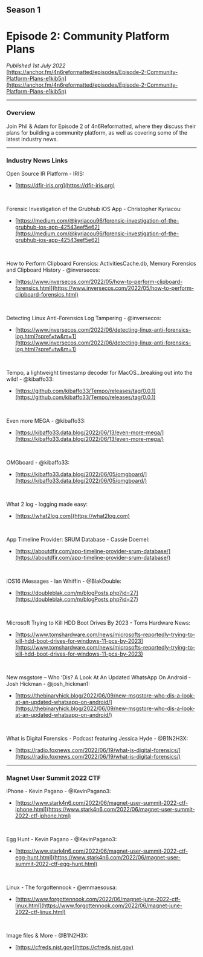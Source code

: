 ## Season 1
# Episode 2: Community Platform Plans
<em>Published 1st July 2022</em>
<br>
[https://anchor.fm/4n6reformatted/episodes/Episode-2-Community-Platform-Plans-e1kib5n](https://anchor.fm/4n6reformatted/episodes/Episode-2-Community-Platform-Plans-e1kib5n)


<hr>

### Overview
Join Phil & Adam for Episode 2 of 4n6Reformatted, where they discuss their plans for building a community platform, as well as covering some of the latest industry news.

<hr>

### Industry News Links
Open Source IR Platform - IRIS:
- [https://dfir-iris.org](https://dfir-iris.org)

<br>

Forensic Investigation of the Grubhub iOS App - Christopher Kyriacou:
- [https://medium.com/@kyriacou96/forensic-investigation-of-the-grubhub-ios-app-42543eef5e62](https://medium.com/@kyriacou96/forensic-investigation-of-the-grubhub-ios-app-42543eef5e62)

<br>

How to Perform Clipboard Forensics: ActivitiesCache.db, Memory Forensics and Clipboard History - @inversecos:
- [https://www.inversecos.com/2022/05/how-to-perform-clipboard-forensics.html](https://www.inversecos.com/2022/05/how-to-perform-clipboard-forensics.html)

<br>

Detecting Linux Anti-Forensics Log Tampering - @inversecos:
- [https://www.inversecos.com/2022/06/detecting-linux-anti-forensics-log.html?spref=tw&m=1](https://www.inversecos.com/2022/06/detecting-linux-anti-forensics-log.html?spref=tw&m=1)

<br>

Tempo, a lightweight timestamp decoder for MacOS...breaking out into the wild! - @kibaffo33:
- [https://github.com/kibaffo33/Tempo/releases/tag/0.0.1](https://github.com/kibaffo33/Tempo/releases/tag/0.0.1)

<br>

Even more MEGA - @kibaffo33:
- [https://kibaffo33.data.blog/2022/06/13/even-more-mega/](https://kibaffo33.data.blog/2022/06/13/even-more-mega/)

<br>

OMGboard -  @kibaffo33:
- [https://kibaffo33.data.blog/2022/06/05/omgboard/](https://kibaffo33.data.blog/2022/06/05/omgboard/)

<br>

What 2 log - logging made easy:
- [https://what2log.com](https://what2log.com)

<br>

App Timeline Provider: SRUM Database - Cassie Doemel:
- [https://aboutdfir.com/app-timeline-provider-srum-database/](https://aboutdfir.com/app-timeline-provider-srum-database/)

<br>

iOS16 iMessages - Ian Whiffin - @BlakDouble:
- [https://doubleblak.com/m/blogPosts.php?id=27](https://doubleblak.com/m/blogPosts.php?id=27)

<br>

Microsoft Trying to Kill HDD Boot Drives By 2023 - Toms Hardware News:
- [https://www.tomshardware.com/news/microsofts-reportedly-trying-to-kill-hdd-boot-drives-for-windows-11-pcs-by-2023](https://www.tomshardware.com/news/microsofts-reportedly-trying-to-kill-hdd-boot-drives-for-windows-11-pcs-by-2023)

<br>

New msgstore – Who ‘Dis? A Look At An Updated WhatsApp On Android - Josh Hickman - @josh_hickman1:
- [https://thebinaryhick.blog/2022/06/09/new-msgstore-who-dis-a-look-at-an-updated-whatsapp-on-android/](https://thebinaryhick.blog/2022/06/09/new-msgstore-who-dis-a-look-at-an-updated-whatsapp-on-android/)

<br>

What is Digital Forensics - Podcast featuring Jessica Hyde - @B1N2H3X:
- [https://radio.foxnews.com/2022/06/19/what-is-digital-forensics/](https://radio.foxnews.com/2022/06/19/what-is-digital-forensics/)

<hr>

### Magnet User Summit 2022 CTF

iPhone - Kevin Pagano - @KevinPagano3:
- [https://www.stark4n6.com/2022/06/magnet-user-summit-2022-ctf-iphone.html](https://www.stark4n6.com/2022/06/magnet-user-summit-2022-ctf-iphone.html)

<br>

Egg Hunt - Kevin Pagano - @KevinPagano3:
- [https://www.stark4n6.com/2022/06/magnet-user-summit-2022-ctf-egg-hunt.html](https://www.stark4n6.com/2022/06/magnet-user-summit-2022-ctf-egg-hunt.html)

<br>

Linux - The forgottennook - @emmaesousa:
- [https://www.forgottennook.com/2022/06/magnet-june-2022-ctf-linux.html](https://www.forgottennook.com/2022/06/magnet-june-2022-ctf-linux.html)

<br>

Image files & More - @B1N2H3X:
- [https://cfreds.nist.gov](https://cfreds.nist.gov)
